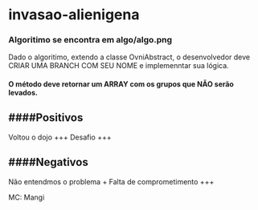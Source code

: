 # invasao-alienigena

### Algoritimo se encontra em algo/algo.png

Dado o algoritimo, extendo a classe OvniAbstract, o desenvolvedor deve CRIAR UMA BRANCH COM SEU NOME e implemenntar sua lógica.

#### O método deve retornar um ARRAY com os grupos que NÃO serão levados.

####Positivos
------------------------------
Voltou o dojo +++
Desafio +++


####Negativos
------------------------------
Não entendmos o problema +
Falta de comprometimento +++


MC: Mangi
